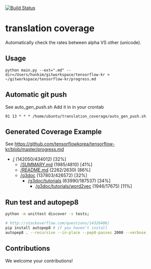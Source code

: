 [![Build Status](https://travis-ci.org/hunkim/translation_coverage.svg?branch=master)](https://travis-ci.org/hunkim/translation_coverage)

# translation coverage
Automatically check the rates between alpha VS other (unicode).

## Usage
```
python main.py --ext=".md" --dir=/Users/hunkim/gitworkspace/tensorflow-kr > ~/gitworkspace/tensorflow-kr/progress.md
```

## Automatic git push
See auto_gen_push.sh
Add it in in your crontab
```
01 13 * * * /home/ubuntu/translation_coverage/auto_gen_push.sh
```

## Generated Coverage Example 
See https://github.com/tensorflowkorea/tensorflow-kr/blob/master/progress.md

* [/](/) (142050/434012) [32%]
  * [/SUMMARY.md](/SUMMARY.md) (1985/4810) [41%]
  * [/README.md](/README.md) (2262/2630) [86%]
  * [/g3doc](/g3doc) (137803/426572) [32%]
    * [/g3doc/tutorials](/g3doc/tutorials) (63990/187537) [34%]
      * [/g3doc/tutorials/word2vec](/g3doc/tutorials/word2vec) (1946/17675) [11%]

## Run test and autopep8
```bash
python -m unittest discover -s tests;

# http://stackoverflow.com/questions/14328406/
pip install autopep8 # if you haven't install
autopep8 . --recursive --in-place --pep8-passes 2000 --verbose
```
## Contributions
We welcome your contributions! 

